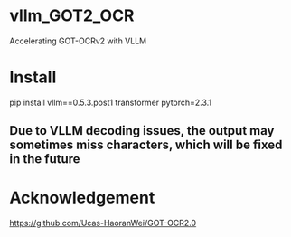 # vllm_GOT2_OCR
Accelerating GOT-OCRv2 with VLLM
# Install
pip install vllm==0.5.3.post1 transformer  pytorch=2.3.1

## Due to VLLM decoding issues, the output may sometimes miss characters, which will be fixed in the future

# Acknowledgement
 https://github.com/Ucas-HaoranWei/GOT-OCR2.0
 

